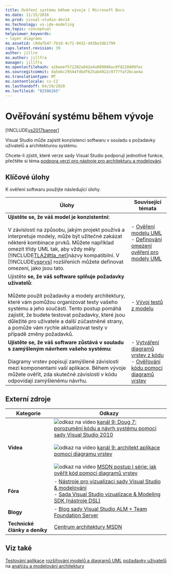 ```yaml
---
title: Ověření systému během vývoje | Microsoft Docs
ms.date: 11/15/2016
ms.prod: visual-studio-dev14
ms.technology: vs-ide-modeling
ms.topic: conceptual
helpviewer_keywords:
- layer diagrams
ms.assetid: c9dafb47-7b1d-4c72-9432-d43be3db1799
caps.latest.revision: 39
author: jillre
ms.author: jillfra
manager: jillfra
ms.openlocfilehash: a1beeef572282a642e4a989086ac0fd228409fec
ms.sourcegitcommit: da5ebc29544fdbdf625ab4922c9777faf2bcae4a
ms.translationtype: MT
ms.contentlocale: cs-CZ
ms.lasthandoff: 04/29/2020
ms.locfileid: "82586265"
---
```

# <a name="validate-your-system-during-development"></a>Ověřování systému během vývoje
[!INCLUDE[vs2017banner](../includes/vs2017banner.md)]

Visual Studio může zajistit konzistenci softwaru v souladu s požadavky uživatelů a architekturou systému.

 Chcete-li zjistit, které verze sady Visual Studio podporují jednotlivé funkce, přečtěte si téma [podpora verzí pro nástroje pro architekturu a modelování](../modeling/what-s-new-for-design-in-visual-studio.md#VersionSupport).

## <a name="key-tasks"></a>Klíčové úlohy
 K ověření softwaru použijte následující úlohy.

|**Úlohy**|**Související témata**|
|---------------|---------------------------|
|**Ujistěte se, že váš model je konzistentní:**<br /><br /> V závislosti na způsobu, jakým projekt používá a interpretuje modely, může být užitečné zakázat některé kombinace prvků. Můžete například omezit třídy UML tak, aby vždy měly [!INCLUDE[TLA2#tla_net](../includes/tla2sharptla-net-md.md)]názvy kompatibilní. V [!INCLUDE[vsprvs](../includes/vsprvs-md.md)] rozšířeních můžete definovat omezení, jako jsou tato.|-   [Ověření modelu UML](../modeling/validate-your-uml-model.md)<br />-   [Definování omezení ověření pro modely UML](../modeling/define-validation-constraints-for-uml-models.md)|
|Ujistěte **se, že váš software splňuje požadavky uživatelů**:<br /><br /> Můžete použít požadavky a modely architektury, které vám pomůžou organizovat testy vašeho systému a jeho součástí. Tento postup pomáhá zajistit, že budete testovat požadavky, které jsou důležité pro uživatele a další zúčastněné strany, a pomůže vám rychle aktualizovat testy v případě změny požadavků.|-   [Vývoj testů z modelu](../modeling/develop-tests-from-a-model.md)|
|**Ujistěte se, že váš software zůstává v souladu s zamýšleným návrhem vašeho systému:**<br /><br /> Diagramy vrstev popisují zamýšlené závislosti mezi komponentami vaší aplikace. Během vývoje můžete ověřit, zda skutečné závislosti v kódu odpovídají zamýšlenému návrhu.|-   [Vytváření diagramů vrstev z kódu](../modeling/create-layer-diagrams-from-your-code.md)<br />-   [Ověřování kódu pomocí diagramů vrstev](../modeling/validate-code-with-layer-diagrams.md)|

## <a name="external-resources"></a>Externí zdroje

|**Kategorie**|**Odkazy**|
|------------------|---------------|
|**Videa**|![odkaz na video](../data-tools/media/playvideo.gif "PlayVideo") [kanál 9: Doug 7: porozumění kódu a návrh systému pomocí sady Visual Studio 2010](https://channel9.msdn.com/shows/VS2010Launch/Doug-Seven-Code-Understanding-and-Systems-Design-with-Visual-Studio-2010)<br /><br /> ![odkaz na video](../data-tools/media/playvideo.gif "PlayVideo") [kanál 9: architekt aplikace pomocí diagramu vrstev](https://channel9.msdn.com/posts/clinted/UML-with-VS-2010-Part-5-Architecting-an-Application)<br /><br /> ![odkaz na video](../data-tools/media/playvideo.gif "PlayVideo") [MSDN postup I série: jak ověřit kód pomocí diagramů vrstev](https://msdn.microsoft.com/vstudio/gg501755)|
|**Fóra**|-   [Nástroje pro vizualizaci sady Visual Studio & modelování](https://social.msdn.microsoft.com/Forums/en-US/home?forum=vsarch)<br />-   [Sada Visual Studio vizualizace & Modeling SDK (nástroje DSL)](https://social.msdn.microsoft.com/Forums/home?forum=dslvsarchx)|
|**Blogy**|-   [Blog sady Visual Studio ALM + Team Foundation Server](https://devblogs.microsoft.com/devops/welcome-to-the-visual-studio-alm-team-foundation-server-blog/)|
|**Technické články a deníky**|[Centrum architektury MSDN](https://msdn.microsoft.com/architecture/default.aspx)|

## <a name="see-also"></a>Viz také
 [Testování aplikace](https://msdn.microsoft.com/library/796b7d6d-ad45-4772-9719-55eaf5490dac) [rozšiřování modelů a diagramů UML](../modeling/extend-uml-models-and-diagrams.md) [požadavky uživatelů](../modeling/model-user-requirements.md) na [analýzu a modelování architektury](../modeling/analyze-and-model-your-architecture.md)

